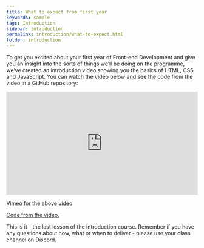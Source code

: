 ```yaml
---
title: What to expect from first year
keywords: sample
tags: Introduction
sidebar: introduction
permalink: introduction/what-to-expect.html
folder: introduction
---
```


To get you excited about your first year of Front-end Development and give you an insight into the sorts of things we’ll be doing on the programme, we’ve created an introduction video showing you the basics of HTML, CSS and JavaScript. You can watch the video below and see the code from the video in a GitHub repository:

<div style="padding:53.92% 0 0 0;position:relative;"><iframe src="https://player.vimeo.com/video/499652381?h=7f2e09b74f&amp;badge=0&amp;autopause=0&amp;player_id=0&amp;app_id=58479" frameborder="0" allow="autoplay; fullscreen; picture-in-picture" allowfullscreen style="position:absolute;top:0;left:0;width:100%;height:100%;" title="Introduction to First Year of Front-end Development"></iframe></div><script src="https://player.vimeo.com/api/player.js"></script>
 
[Vimeo for the above video](https://vimeo.com/499652381/7f2e09b74f)

[Code from the video.](https://github.com/Noroff-Education/lesson-task-introduction)

This is it - the last lesson of the introduction course. Remember if you have any questions about how, what or when to deliver - please use your class channel on Discord.
